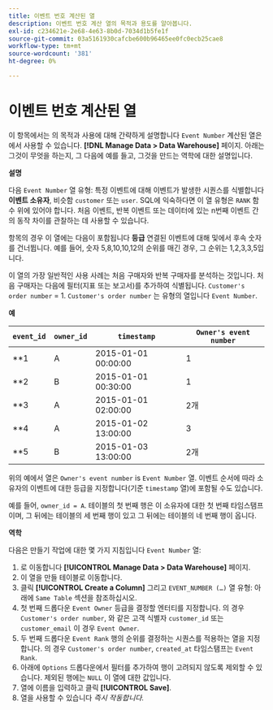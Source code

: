 ```yaml
---
title: 이벤트 번호 계산된 열
description: 이벤트 번호 계산 열의 목적과 용도를 알아봅니다.
exl-id: c234621e-2e68-4e63-8b0d-7034d1b5fe1f
source-git-commit: 03a5161930cafcbe600b96465ee0fc0ecb25cae8
workflow-type: tm+mt
source-wordcount: '381'
ht-degree: 0%

---
```


# 이벤트 번호 계산된 열

이 항목에서는 의 목적과 사용에 대해 간략하게 설명합니다 `Event Number` 계산된 열은에서 사용할 수 있습니다. **[!DNL Manage Data > Data Warehouse]** 페이지. 아래는 그것이 무엇을 하는지, 그 다음에 예를 들고, 그것을 만드는 역학에 대한 설명입니다.

**설명**

다음 `Event Number` 열 유형: 특정 이벤트에 대해 이벤트가 발생한 시퀀스를 식별합니다 **이벤트 소유자**, 비슷함 `customer` 또는 `user`. SQL에 익숙하다면 이 열 유형은 `RANK` 함수 위에 있어야 합니다. 처음 이벤트, 반복 이벤트 또는 데이터에 있는 n번째 이벤트 간의 동작 차이를 관찰하는 데 사용할 수 있습니다.

항목의 경우 이 열에는 다음이 포함됩니다 **등급** 연결된 이벤트에 대해 및에서 후속 숫자를 건너뜁니다. 예를 들어, 숫자 5,8,10,10,12의 순위를 매긴 경우, 그 순위는 1,2,3,3,5입니다.

이 열의 가장 일반적인 사용 사례는 처음 구매자와 반복 구매자를 분석하는 것입니다. 처음 구매자는 다음에 필터(지표 또는 보고서)를 추가하여 식별됩니다. `Customer's order number` = 1. `Customer's order number` 는 유형의 열입니다 `Event Number`.

**예**

| **`event_id`** | **`owner_id`** | **`timestamp`** | **`Owner's event number`** |
|--- |--- |--- |--- |
| **1 | A | 2015-01-01 00:00:00 | 1 |
| **2 | B | 2015-01-01 00:30:00 | 1 |
| **3 | A | 2015-01-01 02:00:00 | 2개 |
| **4 | A | 2015-01-02 13:00:00 | 3 |
| **5 | B | 2015-01-03 13:00:00 | 2개 |

위의 예에서 열은 `Owner's event number` is `Event Number` 열. 이벤트 순서에 따라 소유자의 이벤트에 대한 등급을 지정합니다(기준 `timestamp` 열)에 포함될 수도 있습니다.

예를 들어, `owner_id = A`. 테이블의 첫 번째 행은 이 소유자에 대한 첫 번째 타임스탬프이며, 그 뒤에는 테이블의 세 번째 행이 있고 그 뒤에는 테이블의 네 번째 행이 옵니다.

**역학**

다음은 만들기 작업에 대한 몇 가지 지침입니다 `Event Number` 열:

1. 로 이동합니다 **[!UICONTROL Manage Data > Data Warehouse]** 페이지.
1. 이 열을 만들 테이블로 이동합니다.
1. 클릭 **[!UICONTROL Create a Column]** 그리고 `EVENT_NUMBER (…)` 열 유형: 아래에 `Same Table` 섹션을 참조하십시오.
1. 첫 번째 드롭다운 `Event Owner` 등급을 결정할 엔터티를 지정합니다. 의 경우 `Customer's order number`, 와 같은 고객 식별자 `customer_id` 또는 `customer_email` 이 경우 `Event Owner`.
1. 두 번째 드롭다운 `Event Rank` 행의 순위를 결정하는 시퀀스를 적용하는 열을 지정합니다. 의 경우 `Customer's order number`, `created_at` 타임스탬프는 `Event Rank`.
1. 아래에 `Options` 드롭다운에서 필터를 추가하여 행이 고려되지 않도록 제외할 수 있습니다. 제외된 행에는 `NULL` 이 열에 대한 값입니다.
1. 열에 이름을 입력하고 클릭 **[!UICONTROL Save]**.
1. 열을 사용할 수 있습니다 _즉시 작동합니다._
